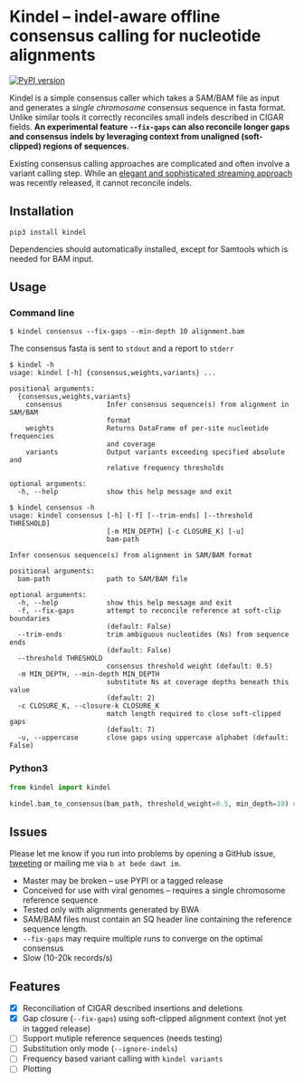 # Kindel – indel-aware offline consensus calling for nucleotide alignments
[![PyPI version](https://badge.fury.io/py/kindel.svg)](https://badge.fury.io/py/kindel)

Kindel is a simple consensus caller which takes a SAM/BAM file as input and generates a *single chromosome* consensus sequence in fasta format. Unlike similar tools it correctly reconciles small indels described in CIGAR fields. **An experimental feature `--fix-gaps` can also reconcile longer gaps and consensus indels by leveraging context from unaligned (soft-clipped) regions of sequences.**

Existing consensus calling approaches are complicated and often involve a variant calling step. While an [elegant and sophisticated streaming approach](https://github.com/karel-brinda/ococo) was recently released, it cannot reconcile indels.


## Installation
```
pip3 install kindel
```
Dependencies should automatically installed, except for Samtools which is needed for BAM input.


## Usage
### Command line
```
$ kindel consensus --fix-gaps --min-depth 10 alignment.bam
```
The consensus fasta is sent to `stdout` and a report to `stderr`
```
$ kindel -h
usage: kindel [-h] {consensus,weights,variants} ...

positional arguments:
  {consensus,weights,variants}
    consensus           Infer consensus sequence(s) from alignment in SAM/BAM
                        format
    weights             Returns DataFrame of per-site nucleotide frequencies
                        and coverage
    variants            Output variants exceeding specified absolute and
                        relative frequency thresholds

optional arguments:
  -h, --help            show this help message and exit

$ kindel consensus -h
usage: kindel consensus [-h] [-f] [--trim-ends] [--threshold THRESHOLD]
                        [-m MIN_DEPTH] [-c CLOSURE_K] [-u]
                        bam-path

Infer consensus sequence(s) from alignment in SAM/BAM format

positional arguments:
  bam-path              path to SAM/BAM file

optional arguments:
  -h, --help            show this help message and exit
  -f, --fix-gaps        attempt to reconcile reference at soft-clip boundaries
                        (default: False)
  --trim-ends           trim ambiguous nucleotides (Ns) from sequence ends
                        (default: False)
  --threshold THRESHOLD
                        consensus threshold weight (default: 0.5)
  -m MIN_DEPTH, --min-depth MIN_DEPTH
                        substitute Ns at coverage depths beneath this value
                        (default: 2)
  -c CLOSURE_K, --closure-k CLOSURE_K
                        match length required to close soft-clipped gaps
                        (default: 7)
  -u, --uppercase       close gaps using uppercase alphabet (default: False)
```

### Python3
```python
from kindel import kindel

kindel.bam_to_consensus(bam_path, threshold_weight=0.5, min_depth=10) # returns BioPython SeqRecord
```

## Issues
Please let me know if you run into problems by opening a GitHub issue, [tweeting](https://twitter.com/beconstant) or mailing me via `b at bede dawt im`.
- Master may be broken – use PYPI or a tagged release
- Conceived for use with viral genomes – requires a single chromosome reference sequence
- Tested only with alignments generated by BWA
- SAM/BAM files must contain an SQ header line containing the reference sequence length.
- `--fix-gaps` may require multiple runs to converge on the optimal consensus
- Slow (10-20k records/s)

## Features
- [x] Reconciliation of CIGAR described insertions and deletions
- [x] Gap closure (`--fix-gaps`) using soft-clipped alignment context (not yet in tagged release)
- [ ] Support mutiple reference sequences (needs testing)
- [ ] Substitution only mode (`--ignore-indels`)
- [ ] Frequency based variant calling with `kindel variants`
- [ ] Plotting
